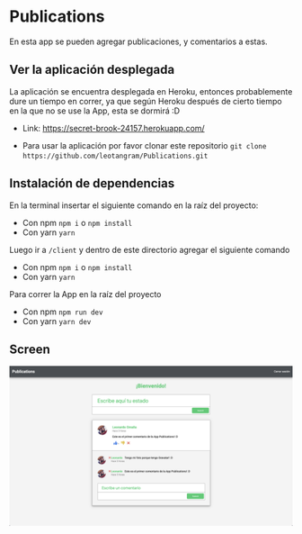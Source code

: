 # Publications

En esta app se pueden agregar publicaciones, y comentarios a estas.

## Ver la aplicación desplegada

La aplicación se encuentra desplegada en Heroku, entonces probablemente dure un tiempo en correr, ya que según Heroku después de cierto tiempo en la que no se use la App, esta se dormirá :D

* Link: https://secret-brook-24157.herokuapp.com/

* Para usar la aplicación por favor clonar este repositorio `git clone https://github.com/leotangram/Publications.git`

## Instalación de dependencias

En la terminal insertar el siguiente comando en la raíz del proyecto:
 * Con npm `npm i` o `npm install`
 * Con yarn `yarn`
 
Luego ir a `/client` y dentro de este directorio agregar el siguiente comando
 * Con npm `npm i` o `npm install`
 * Con yarn `yarn`
 
Para correr la App en la raíz del proyecto
 * Con npm `npm run dev`
 * Con yarn `yarn dev`
 
 ## Screen
 ![Alt text](https://raw.githubusercontent.com/leotangram/Publications/master/assets/images/screen.png)
